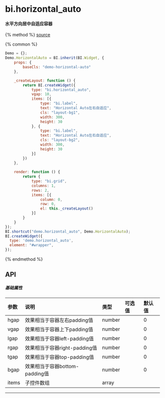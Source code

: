 # bi.horizontal_auto

#### 水平方向居中自适应容器

{% method %}
[source](https://jsfiddle.net/fineui/ej2j8umg/)

{% common %}
```javascript
Demo = {};
Demo.HorizontalAuto = BI.inherit(BI.Widget, {
    props: {
        baseCls: "demo-horizontal-auto"
    },

    _createLayout: function () {
        return BI.createWidget({
            type: "bi.horizontal_auto",
            vgap: 10,
            items: [{
                type: "bi.label",
                text: "Horizontal Auto左右自适应",
                cls: "layout-bg1",
                width: 300,
                height: 30
            }, {
                type: "bi.label",
                text: "Horizontal Auto左右自适应",
                cls: "layout-bg2",
                width: 300,
                height: 30
            }]
        })
    },
    
    render: function () {
        return {
            type: "bi.grid",
            columns: 1,
            rows: 2,
            items: [{
                column: 0,
                row: 0,
                el: this._createLayout()
            }]
        }
    }
});
BI.shortcut("demo.horizontal_auto", Demo.HorizontalAuto);
BI.createWidget({
  type: 'demo.horizontal_auto',
  element: "#wrapper",
});


```

{% endmethod %}


## API
##### 基础属性
| 参数    | 说明                           | 类型       | 可选值 | 默认值
| :------ |:-------------                  | :-----     | :----|:----
| hgap    | 效果相当于容器左右padding值    |    number  |  |  0  |
| vgap    | 效果相当于容器上下padding值    |    number  |  |  0  |
| lgap    | 效果相当于容器left-padding值   |    number  |  |  0  |
| rgap    | 效果相当于容器right-padding值  |    number  |  |  0  |
| tgap    | 效果相当于容器top-padding值    |    number  |  |  0  |
| bgap    | 效果相当于容器bottom-padding值 |    number  |  |  0  |
| items | 子控件数组     |    array |  |  | |


---